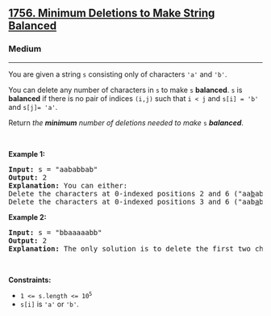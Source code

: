 <h2><a href="https://leetcode.com/problems/minimum-deletions-to-make-string-balanced/">1756. Minimum Deletions to Make String Balanced</a></h2><h3>Medium</h3><hr><p>You are given a string <code>s</code> consisting only of characters <code>&#39;a&#39;</code> and <code>&#39;b&#39;</code>​​​​.</p>

<p>You can delete any number of characters in <code>s</code> to make <code>s</code> <strong>balanced</strong>. <code>s</code> is <strong>balanced</strong> if there is no pair of indices <code>(i,j)</code> such that <code>i &lt; j</code> and <code>s[i] = &#39;b&#39;</code> and <code>s[j]= &#39;a&#39;</code>.</p>

<p>Return <em>the <strong>minimum</strong> number of deletions needed to make </em><code>s</code><em> <strong>balanced</strong></em>.</p>

<p>&nbsp;</p>
<p><strong class="example">Example 1:</strong></p>

<pre>
<strong>Input:</strong> s = &quot;aababbab&quot;
<strong>Output:</strong> 2
<strong>Explanation:</strong> You can either:
Delete the characters at 0-indexed positions 2 and 6 (&quot;aa<u>b</u>abb<u>a</u>b&quot; -&gt; &quot;aaabbb&quot;), or
Delete the characters at 0-indexed positions 3 and 6 (&quot;aab<u>a</u>bb<u>a</u>b&quot; -&gt; &quot;aabbbb&quot;).
</pre>

<p><strong class="example">Example 2:</strong></p>

<pre>
<strong>Input:</strong> s = &quot;bbaaaaabb&quot;
<strong>Output:</strong> 2
<strong>Explanation:</strong> The only solution is to delete the first two characters.
</pre>

<p>&nbsp;</p>
<p><strong>Constraints:</strong></p>

<ul>
	<li><code>1 &lt;= s.length &lt;= 10<sup>5</sup></code></li>
	<li><code>s[i]</code> is&nbsp;<code>&#39;a&#39;</code> or <code>&#39;b&#39;</code>​​.</li>
</ul>
